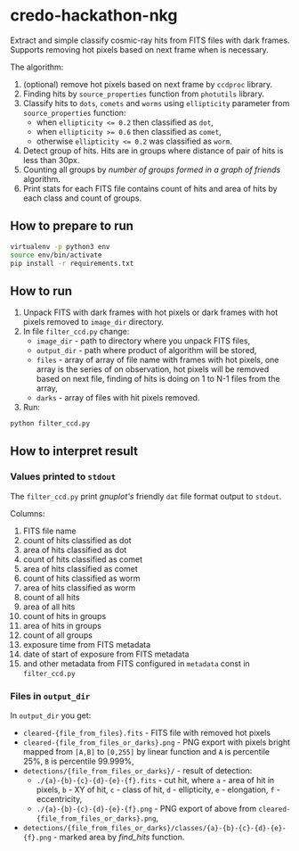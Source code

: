 # credo-hackathon-nkg

Extract and simple classify cosmic-ray hits from FITS files with dark frames. Supports removing hot pixels
based on next frame when is necessary.

The algorithm:
1. (optional) remove hot pixels based on next frame by `ccdproc` library.
2. Finding hits by `source_properties` function from `photutils` library.
3. Classify hits to `dots`, `comets` and `worms` using `ellipticity` parameter from `source_properties` function:
   *  when `ellipticity <= 0.2` then classified as `dot`,
   *  when `ellipticity >= 0.6` then classified as `comet`,
   *  otherwise `ellipticity <= 0.2` was classified as `worm`.
4. Detect group of hits. Hits are in groups where distance of pair of hits is less than 30px.
5. Counting all groups by *number of groups formed in a graph of friends* algorithm.
6. Print stats for each FITS file contains count of hits and area of hits by each class
and count of groups.

## How to prepare to run

```bash
virtualenv -p python3 env
source env/bin/activate
pip install -r requirements.txt
```

## How to run

1. Unpack FITS with dark frames with hot pixels or dark frames with hot pixels
removed to `image_dir` directory.
2. In file `filter_ccd.py` change:
   * `image_dir` - path to directory where you unpack FITS files,
   * `output_dir` - path where product of algorithm will be stored,
   * `files` - array of array of file name with frames with hot pixels,
   one array is the series of on observation, hot pixels will be removed
   based on next file, finding of hits is doing on 1 to N-1 files from the array,
   * `darks` - array of files with hit pixels removed.
3. Run: 
```bash
python filter_ccd.py
```

## How to interpret result

### Values printed to `stdout`
The `filter_ccd.py` print *gnuplot's* friendly `dat` file format output to `stdout`.

Columns:
1. FITS file name
2. count of hits classified as dot
3. area of hits classified as dot
4. count of hits classified as comet
5. area of hits classified as comet
6. count of hits classified as worm
7. area of hits classified as worm
8. count of all hits
9. area of all hits
10. count of hits in groups
11. area of hits in groups
12. count of all groups
13. exposure time from FITS metadata
14. date of start of exposure from FITS metadata
15. and other metadata from FITS configured in `metadata` const in `filter_ccd.py` 

### Files in `output_dir` 
In `output_dir` you get:
* `cleared-{file_from_files}.fits` - FITS file with removed hot pixels
* `cleared-{file_from_files_or_darks}.png` - PNG export with pixels bright mapped from
`[A,B]` to `[0,255]` by linear function and `A` is percentile 25%, `B` is percentile 99.999%,
* `detections/{file_from_files_or_darks}/` - result of detection:
   *  `./{a}-{b}-{c}-{d}-{e}-{f}.fits` - cut hit, where
   `a` - area of hit in pixels,
   `b` - XY of hit,
   `c` - class of hit,
   `d` - ellipticity,
   `e` - elongation,
   `f` - eccentricity,
   * `./{a}-{b}-{c}-{d}-{e}-{f}.png` - PNG export of above from `cleared-{file_from_files_or_darks}.png`,
* `detections/{file_from_files_or_darks}/classes/{a}-{b}-{c}-{d}-{e}-{f}.png` - marked area by *find_hits* function.
